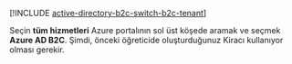 [!INCLUDE [active-directory-b2c-switch-b2c-tenant](active-directory-b2c-switch-b2c-tenant.md)]

Seçin **tüm hizmetleri** Azure portalının sol üst köşede aramak ve seçmek **Azure AD B2C**. Şimdi, önceki öğreticide oluşturduğunuz Kiracı kullanıyor olması gerekir.